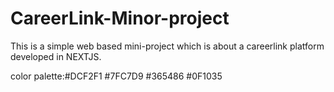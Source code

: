 # CareerLink-Minor-project


This is a simple web based mini-project which is about a careerlink platform developed in NEXTJS. 


color palette:#DCF2F1   #7FC7D9   #365486     #0F1035